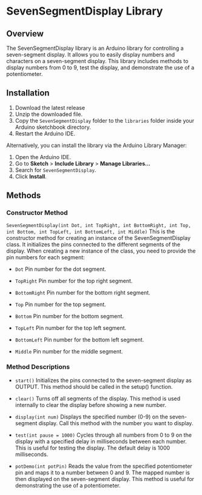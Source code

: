 # SevenSegmentDisplay Library

## Overview

The SevenSegmentDisplay library is an Arduino library for controlling a seven-segment display. It allows you to easily display numbers and characters on a seven-segment display. This library includes methods to display numbers from 0 to 9, test the display, and demonstrate the use of a potentiometer.

## Installation

1. Download the latest release
2. Unzip the downloaded file.
3. Copy the `SevenSegmentDisplay` folder to the `libraries` folder inside your Arduino sketchbook directory.
4. Restart the Arduino IDE.

Alternatively, you can install the library via the Arduino Library Manager:

1. Open the Arduino IDE.
2. Go to **Sketch** > **Include Library** > **Manage Libraries...**
3. Search for `SevenSegmentDisplay`.
4. Click **Install**.

## Methods

### Constructor Method
```SevenSegmentDisplay(int Dot, int TopRight, int BottomRight, int Top, int Bottom, int TopLeft, int BottomLeft, int Middle)```
This is the constructor method for creating an instance of the SevenSegmentDisplay class. It initializes the pins connected to the different segments of the display. When creating a new instance of the class, you need to provide the pin numbers for each segment:

- ```Dot``` Pin number for the dot segment.

- ```TopRight``` Pin number for the top right segment.

- ```BottomRight``` Pin number for the bottom right segment.

- ```Top``` Pin number for the top segment.

- ```Bottom``` Pin number for the bottom segment.

- ```TopLeft``` Pin number for the top left segment.

- ```BottomLeft``` Pin number for the bottom left segment.

- ```Middle``` Pin number for the middle segment.

### Method Descriptions
- ```start()``` Initializes the pins connected to the seven-segment display as OUTPUT. This method should be called in the setup() function.

- ```clear()``` Turns off all segments of the display. This method is used internally to clear the display before showing a new number.

- ```display(int num)``` Displays the specified number (0-9) on the seven-segment display. Call this method with the number you want to display.

- ```test(int pause = 1000)``` Cycles through all numbers from 0 to 9 on the display with a specified delay in milliseconds between each number. This is useful for testing the display. The default delay is 1000 milliseconds.

- ```potDemo(int potPin)``` Reads the value from the specified potentiometer pin and maps it to a number between 0 and 9. The mapped number is then displayed on the seven-segment display. This method is useful for demonstrating the use of a potentiometer.
